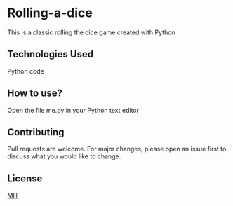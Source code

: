 # Rolling-a-dice
This is a classic rolling the dice game created with Python

## Technologies Used
Python code

## How to use?
Open the file me.py in your Python text editor

## Contributing
Pull requests are welcome. For major changes, please open an issue first to discuss what you would like to change.

## License
[MIT](https://choosealicense.com/licenses/mit/)
